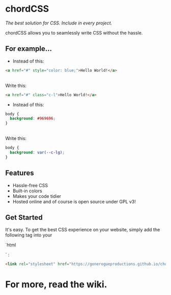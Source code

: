 # chordCSS
<em>The best solution for CSS. Include in every project.</em>

chordCSS allows you to seamlessly write CSS without the hassle.

## For example...
 - Instead of this: 

 ```html
 <a href="#" style="color: blue;">Hello World!</a>
 ```
 
 <br>
 Write this:

 ```html
 <a href="#" class="c-l">Hello World!</a>
 ```

 - Instead of this:

 ```css
 body { 
   background: #969696; 
 }
 ```

 <br>
 Write this:

 ```css
 body { 
   background: var(--c-lg); 
 }
 ```

## Features
- Hassle-free CSS
- Built-in colors
- Makes your code tidier
- Hosted online and of course is open source under GPL v3!
## Get Started
It's easy. To get the best CSS experience on your website, simply add the following tag into your 

`html
<head> `
:

```html
<link rel="stylesheet" href="https://gonerogueproductions.github.io/chordcss/main.css">
```
# For more, read the wiki.
